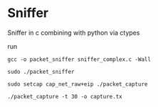# Sniffer
Sniffer in c combining with python via ctypes


run

	gcc -o packet_sniffer sniffer_complex.c -Wall

	sudo ./packet_sniffer

	sudo setcap cap_net_raw+eip ./packet_capture 

	./packet_capture -t 30 -o capture.tx